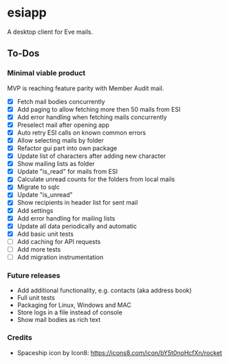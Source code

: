 # esiapp

A desktop client for Eve mails.

## To-Dos

### Minimal viable product

MVP is reaching feature parity with Member Audit mail.

- [x] Fetch mail bodies concurrently
- [x] Add paging to allow fetching more then 50 mails from ESI
- [x] Add error handling when fetching mails concurrently
- [x] Preselect mail after opening app
- [x] Auto retry ESI calls on known common errors
- [x] Allow selecting mails by folder
- [x] Refactor gui part into own package
- [x] Update list of characters after adding new character
- [x] Show mailing lists as folder
- [x] Update "is_read" for mails from ESI
- [x] Calculate unread counts for the folders from local mails
- [x] Migrate to sqlc
- [x] Update "is_unread"
- [x] Show recipients in header list for sent mail
- [x] Add settings
- [x] Add error handling for mailing lists
- [x] Update all data periodically and automatic
- [x] Add basic unit tests
- [ ] Add caching for API requests
- [ ] Add more tests
- [ ] Add migration instrumentation

### Future releases

- Add additional functionality, e.g. contacts (aka address book)
- Full unit tests
- Packaging for Linux, Windows and MAC
- Store logs in a file instead of console
- Show mail bodies as rich text

### Credits

- Spaceship icon by Icon8: https://icons8.com/icon/bY5t0noHcfXn/rocket